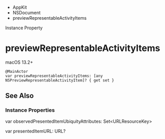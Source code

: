 

- AppKit
- NSDocument
-  previewRepresentableActivityItems 

Instance Property

# previewRepresentableActivityItems

macOS 13.2+

``` source
@MainActor
var previewRepresentableActivityItems: [any NSPreviewRepresentableActivityItem]? { get set }
```

## See Also

### Instance Properties

var observedPresentedItemUbiquityAttributes: Set&lt;URLResourceKey>

var presentedItemURL: URL?

